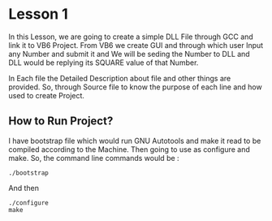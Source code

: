 Lesson 1
====

In this Lesson, we are going to create a simple DLL File through GCC
and link it to VB6 Project. From VB6 we create GUI and through which
user Input any Number and submit it and We will be seding the Number
to DLL and DLL would be replying its SQUARE value of that Number.

In Each file the Detailed Description about file and other things are
provided. So, through Source file to know the purpose of each line
and how used to create Project.


How to Run Project?
----
I have bootstrap file which would run GNU Autotools and make it read to
be compiled according to the Machine. Then going to use as configure and
make. So, the command line commands would be :


    ./bootstrap
    
And then

    ./configure
    make
    
